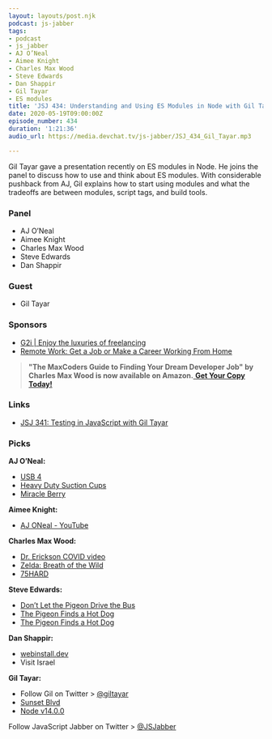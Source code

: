 ```yaml
---
layout: layouts/post.njk
podcast: js-jabber
tags:
- podcast
- js_jabber
- AJ O’Neal
- Aimee Knight
- Charles Max Wood
- Steve Edwards
- Dan Shappir
- Gil Tayar
- ES modules
title: 'JSJ 434: Understanding and Using ES Modules in Node with Gil Tayar'
date: 2020-05-19T09:00:00Z
episode_number: 434
duration: '1:21:36'
audio_url: https://media.devchat.tv/js-jabber/JSJ_434_Gil_Tayar.mp3

---
```

Gil Tayar gave a presentation recently on ES modules in Node. He joins the panel to discuss how to use and think about ES modules. With considerable pushback from AJ, Gil explains how to start using modules and what the tradeoffs are between modules, script tags, and build tools.

### **Panel**

* AJ O’Neal
* Aimee Knight
* Charles Max Wood
* Steve Edwards
* Dan Shappir

### **Guest**

* Gil Tayar

### **Sponsors**

* [G2i | Enjoy the luxuries of freelancing](https://www.g2i.co/?utm_source=Javascript_Jabber&utm_medium=Podcast&utm_campaign=DevChat)
* [Remote Work: Get a Job or Make a Career Working From Home](https://amzn.to/3cvYyj2)

> **"The MaxCoders Guide to Finding Your Dream Developer Job" by Charles Max Wood is now available on Amazon.**[ **Get Your Copy Today!**](https://www.amazon.com/gp/product/B081MBL5C9/ref=as_li_ss_tl?ie=UTF8&linkCode=sl1&tag=devchattv-20&linkId=9d61363241636e2546ef46abba198746&language=en_US)

### **Links**

* [JSJ 341: Testing in JavaScript with Gil Tayar](https://devchat.tv/js-jabber/jsj-341-testing-in-javascript-with-gil-tayar/)

### **Picks**

**AJ O’Neal:**

* [USB 4](https://www.tomshardware.com/news/usb-4-faq,38766.html)
* [Heavy Duty Suction Cups](https://amzn.to/2YliWyS)
* [Miracle Berry](https://amzn.to/2SgrELk)

**Aimee Knight:**

* [AJ ONeal - YouTube](https://www.youtube.com/user/coolaj86/videos)

**Charles Max Wood:**

* [Dr. Erickson COVID video](https://www.youtube.com/watch?v=ndL0uSmKTQU&t=8s)
* [Zelda: Breath of the Wild](https://amzn.to/3cUZxZN)
* [75HARD](https://andyfrisella.com/blogs/mfceo-project-podcast/75hard-a-75-day-tactical-guide-to-winning-the-war-with-yourself-with-andy-frisella-mfceo291)

**Steve Edwards:**

* [Don’t Let the Pigeon Drive the Bus](http://pigeonpresents.com/books/dont-let-the-pigeon-drive-the-bus/)
* [The Pigeon Finds a Hot Dog](http://pigeonpresents.com/books/the-pigeon-finds-a-hot-dog/)
* [The Pigeon Finds a Hot Dog](http://pigeonpresents.com/books/the-pigeon-finds-a-hot-dog/)

**Dan Shappir:**

* [webinstall.dev](https://webinstall.dev/)
* Visit Israel

**Gil Tayar:**

* Follow Gil on Twitter > [@giltayar](https://twitter.com/giltayar)
* [Sunset Blvd](https://www.imdb.com/title/tt0043014/?ref_=fn_al_tt_1)
* [Node v14.0.0](https://nodejs.org/en/blog/release/v14.0.0/)

Follow JavaScript Jabber on Twitter > [@JSJabber](https://twitter.com/JSJabber)